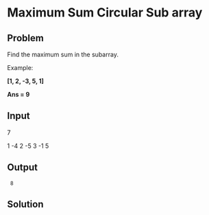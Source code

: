# Maximum Sum Circular Sub array

## Problem

Find the maximum sum in the subarray.

Example:  

**[1, 2, -3, 5, 1]**

**Ans = 9**

## Input
	
7

1 -4 2 -5 3 -1 5

## Output
	
`` 8``

## Solution
